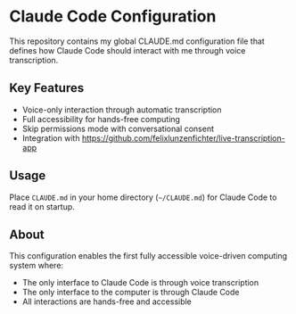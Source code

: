 # Claude Code Configuration

This repository contains my global CLAUDE.md configuration file that defines how Claude Code should interact with me through voice transcription.

## Key Features

- Voice-only interaction through automatic transcription
- Full accessibility for hands-free computing
- Skip permissions mode with conversational consent
- Integration with https://github.com/felixlunzenfichter/live-transcription-app

## Usage

Place `CLAUDE.md` in your home directory (`~/CLAUDE.md`) for Claude Code to read it on startup.

## About

This configuration enables the first fully accessible voice-driven computing system where:
- The only interface to Claude Code is through voice transcription
- The only interface to the computer is through Claude Code
- All interactions are hands-free and accessible
